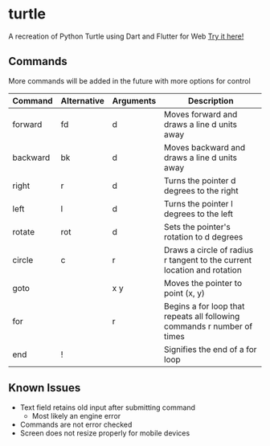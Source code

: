 # turtle
A recreation of Python Turtle using Dart and Flutter for Web
[Try it here!](https://mantis54.github.io/turtle/)

## Commands
More commands will be added in the future with more options for control

| Command | Alternative | Arguments | Description |
| ------- | ----------- | --------- | ----------- |
| forward | fd | d | Moves forward and draws a line d units away |
| backward | bk | d | Moves backward and draws a line d units away |
| right | r| d | Turns the pointer d degrees to the right |
| left | l | d | Turns the pointer l degrees to the left |
| rotate | rot | d | Sets the pointer's rotation to d degrees |
| circle | c | r | Draws a circle of radius r tangent to the current location and rotation |
| goto | | x y | Moves the pointer to point (x, y) |
| for | | r | Begins a for loop that repeats all following commands r number of times |
| end | ! | | Signifies the end of a for loop |

## Known Issues
- Text field retains old input after submitting command
  - Most likely an engine error
- Commands are not error checked
- Screen does not resize properly for mobile devices
